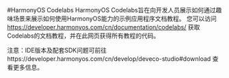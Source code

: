 #HarmonyOS Codelabs
HarmonyOS Codelabs旨在向开发人员展示如何通过趣味场景来展示如何使用HarmonyOS能力的示例应用程序文档教程。
您可以访问 https://developer.harmonyos.com/cn/documentation/codelabs/ 获取Codelabs的文档教程，并在此网页获得所有教程的代码。

注意：IDE版本及配套SDK问题可前往https://developer.harmonyos.com/cn/develop/deveco-studio#download 查看更多信息。
